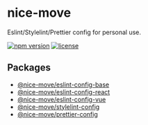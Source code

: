 # nice-move

Eslint/Stylelint/Prettier config for personal use.

[![npm version][npm-badge]][npm-link]
[![license][github-badge]][github-link]

## Packages

- [@nice-move/eslint-config-base](./packages/eslint-config-base/)
- [@nice-move/eslint-config-react](./packages/eslint-config-react/)
- [@nice-move/eslint-config-vue](./packages/eslint-config-vue/)
- [@nice-move/stylelint-config](./packages/stylelint-config/)
- [@nice-move/prettier-config](./packages/prettier-config/)

[github-badge]: https://img.shields.io/github/license/Airkro/nice-move.svg?logo=github&style=flat-square&colorB=blue
[github-link]: https://github.com/Airkro/nice-move
[npm-badge]: https://img.shields.io/badge/npm-nice--move-orange.svg?style=flat-square&logo=npm
[npm-link]: https://www.npmjs.com/org/nice-move

